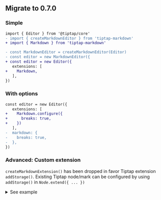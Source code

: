 ## Migrate to 0.7.0

### Simple
```diff
import { Editor } from '@tiptap/core'
- import { createMarkdownEditor } from 'tiptap-markdown'
+ import { Markdown } from 'tiptap-markdown'

- const MarkdownEditor = createMarkdownEditor(Editor)
- const editor = new MarkdownEditor({
+ const editor = new Editor({
   extensions: [
+    Markdown,
   ],
})
```

### With options
```diff
const editor = new Editor({
   extensions: [
+    Markdown.configure({
+      breaks: true,
+    })
   ],
-  markdown: {
-    breaks: true,
-  },
})
```

### Advanced: Custom extension
`createMarkdownExtension()` has been dropped in favor Tiptap extension `addStorage()`. Existing Tiptap node/mark can be configured by using `addStorage()` in *`Node`*`.extend({ ... })`

<details>
  <summary>
    See example
  </summary>
  
  ```diff
  - import { createMarkdownExtension } from 'tiptap-markdown'

  const CustomNode = Node.create({
  +  addStorage() {
  +    return {
  +      markdown: {
  +        serialize() {},
  +        parse: {},
  +      }
  +    }
  +  }
  })


  new Editor({
    extensions: [
      CustomNode,
    ]
  -  markdown: {
  -    extensions: [
  -      createMarkdownExtension(CustomNode, {
  -        serialize() {},
  -        parse: {},
  -      })
  -    ]
  -  }
  })
  ```
 </details>
  
